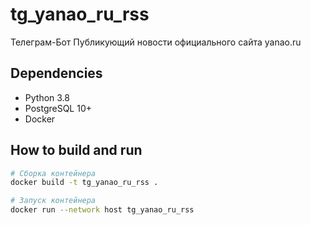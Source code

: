 # tg_yanao_ru_rss
Телеграм-Бот Публикующий новости официального сайта yanao.ru
## Dependencies
- Python 3.8
- PostgreSQL 10+
- Docker

## How to build and run
```bash
# Сборка контейнера
docker build -t tg_yanao_ru_rss .

# Запуск контейнера
docker run --network host tg_yanao_ru_rss
```